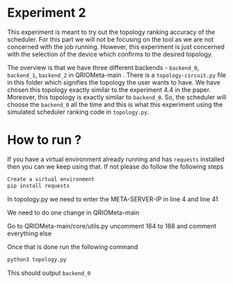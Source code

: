# Experiment 2

This experiment is meant to try out the topology ranking accuracy of the scheduler. For this part we will not be focusing on the tool as we are not concerned with the job running. However, this experiment is just concerned with the selection of the device which confirms to the desired topology.

The overview is that we have three different backends - `backend_0`, `backend_1`, `backend_2` in QRIOMeta-main . There is a `topology-circuit.py` file in this folder which signifies the topology the user wants to have. We have chosen this topology exactly similar to the experiment 4.4 in the paper. Moreover, this topology is exactly similar to `backend_0`. So, the scheduler will choose the `backend_0` all the time and this is what this experiment using the simulated scheduler ranking code in `topology.py`.

# How to run ?

If you have a virtual environment already running and has `requests` installed then you can we keep using that. If not please do follow the following steps

```bash
Create a virtual environment
pip install requests
```

In topology.py we need to enter the META-SERVER-IP in line 4 and line 41

We need to do one change in QRIOMeta-main

Go to QRIOMeta-main/core/utils.py uncomment 164 to 168 and comment everything else

Once that is done run the following command

```bash
python3 topology.py
```

This should output `backend_0`
